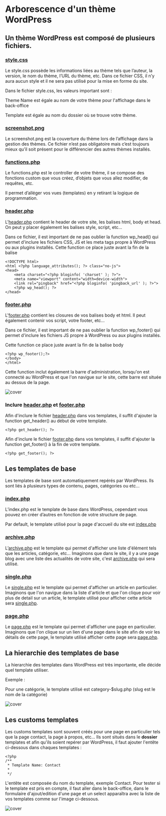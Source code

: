 # Arborescence d'un thème WordPress

## Un thème WordPress est composé de plusieurs fichiers.

### [style.css](style.css)

Le style.css possède les informations liées au thème tels que l’auteur, la version,
le nom du thème, l’URL du thème, etc. Dans ce fichier CSS, il n’y aura aucun style
et il ne sera pas utilisé pour la mise en forme du site.

Dans le fichier style.css, les valeurs important sont :

Theme Name est égale au nom de votre thème pour l'affichage dans le back-office

Template est égale au nom du dossier où se trouve votre thème.

### [screenshot.png](screenshot.png)

Le screenshot.png est la couverture du thème lors de l’affichage dans la gestion
des thèmes. Ce fichier n’est pas obligatoire mais c’est toujours mieux qu’il soit
présent pour le différencier des autres thèmes installés.

### [functions.php](functions.php)

Le functions.php est le controller de votre thème, il se compose des fonctions custom
que vous créez, d’objets que vous allez modifier, de requêtes, etc.

Il permet d’alléger vos vues (templates) en y retirant la logique de
programmation.

### [header.php](header.php)

L'[header.php](header.php) contient le header de votre site, les balises html, body et head.
On peut y placer également les balises style, script, etc...

Dans ce fichier, il est important de ne pas oublier la function wp_head() qui permet d'inclure les fichiers CSS, JS et les meta tags propre à WordPress ou aux plugins installés.
Cette function ce place juste avant la fin de la balise </head>

```
<!DOCTYPE html>
<html <?php language_attributes(); ?> class="no-js">
<head>
	<meta charset="<?php bloginfo( 'charset' ); ?>">
	<meta name="viewport" content="width=device-width">
	<link rel="pingback" href="<?php bloginfo( 'pingback_url' ); ?>">
    <?php wp_head(); ?>
</head>
```


### [footer.php](footer.php)

L'[footer.php](footer.php) contient les closures de vos balises body et html. Il peut également contenir vos script, votre footer, etc...

Dans ce fichier, il est important de ne pas oublier la function wp_footer() qui permet d'inclure les fichiers JS propre à WordPress ou aux plugins installés.

Cette function ce place juste avant la fin de la balise body

```
<?php wp_footer();?>
</body>
</html>
```

Cette function inclut également la barre d'administration, lorsqu'on est connecté au WordPress et que l'on navigue sur le site, cette barre est située au dessus de la page.


![cover](https://github.com/BloomPhilippe/wp-base-theme/blob/master/images/barre-admin.png)


### Inclure [header.php](header.php) et [footer.php](footer.php)

Afin d'inclure le fichier [header.php](header.php) dans vos templates, il suffit d'ajouter la function get_header() au début de votre template.

```
<?php get_header(); ?>
```

Afin d'inclure le fichier [footer.php](footer.php) dans vos templates, il suffit d'ajouter la function get_footer() à la fin de votre template.

```
<?php get_footer(); ?>
```


## Les templates de base

Les templates de base sont automatiquement repérés par WordPress.
Ils sont liés à plusieurs types de contenu, pages, catégories ou etc...

### [index.php](index.php)

L’index.php est le template de base dans WordPress, cependant vous pouvez en
créer d’autres en fonction de votre structure de page.

Par default, le template utilisé pour la page d'accueil du site est [index.php](index.php)


### [archive.php](archive.php)

L’[archive.php](archive.php) est le template qui permet d'afficher une liste d'élément tels que les articles, catégorie, etc...
Imaginons que dans le site, il y a une page blog avec une liste des actualités de votre site, c'est [archive.php](archive.php) qui sera utilisé.


### [single.php](single.php)

Le [single.php](single.php) est le template qui permet d'afficher un article en particulier.
Imaginons que l'on navigue dans la liste d'article et que l'on clique pour voir plus de detail sur un article, le template utilisé pour afficher cette article sera [single.php](single.php).

### [page.php](page.php)

Le [page.php](page.php) est le template qui permet d'afficher une page en particulier.
Imaginons que l'on clique sur un lien d'une page dans le site afin de voir les détails de cette page, le template utilisé afficher cette page sera [page.php](page.php).

## La hierarchie des templates de base

La hierarchie des templates dans WordPress est très importante, elle décide quel template utiliser.

Exemple :

Pour une catégorie, le template utilisé est category-$slug.php (slug est le nom de la catégorie)

![cover](https://github.com/BloomPhilippe/wp-base-theme/blob/master/images/wp-template-hierarchy.jpg)


## Les customs templates 

Les customs templates sont souvent créés pour une page en particulier tels que la page contact, la page à propos, etc...
Ils sont situés dans le **dossier** templates et afin qu'ils soient repérer par WordPress, il faut ajouter l'entête ci-dessous dans chaques templates :

```
<?php
/**
 * Template Name: Contact
 *
 */
```

L'entête est composée du nom du template, exemple Contact.
Pour tester si le template est pris en compte, il faut aller dans le back-office, 
dans le formulaire d'ajout/edition d'une page et un select apparaîtra avec la liste de vos templates 
comme sur l'image ci-dessous.

![cover](https://github.com/BloomPhilippe/wp-base-theme/blob/master/images/select-template.png)